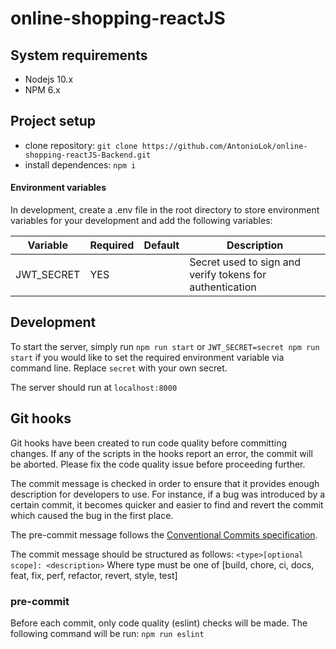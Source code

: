 # online-shopping-reactJS

## System requirements
* Nodejs 10.x
* NPM 6.x

## Project setup
* clone repository: `git clone https://github.com/AntonioLok/online-shopping-reactJS-Backend.git`
* install dependences: `npm i`

#### Environment variables
In development, create a .env file in the root directory to store environment variables for your development and add the following variables:

| Variable        | Required | Default     | Description                                                 |
|-----------------|----------|-------------|-------------------------------------------------------------|
| JWT_SECRET      | YES      |             | Secret used to sign and verify tokens for authentication    |

## Development
To start the server, simply run `npm run start` or `JWT_SECRET=secret npm run start` if you would like to set the required environment variable via command line. Replace `secret` with your own secret.

The server should run at `localhost:8000`

## Git hooks
Git hooks have been created to run code quality before committing changes. If any of the scripts in the hooks report an error, the commit will be aborted. Please fix the code quality issue before proceeding further.

The commit message is checked in order to ensure that it provides enough description for developers to use. For instance, if a bug was introduced by a certain commit, it becomes quicker and easier to find and revert the commit which caused the bug in the first place. 

The pre-commit message follows the [Conventional Commits specification](https://www.conventionalcommits.org/en/v1.0.0/).

The commit message should be structured as follows: `<type>[optional scope]: <description>`
Where type must be one of [build, chore, ci, docs, feat, fix, perf, refactor, revert, style, test]


### pre-commit
Before each commit, only code quality (eslint) checks will be made. 
The following command will be run:
`npm run eslint`